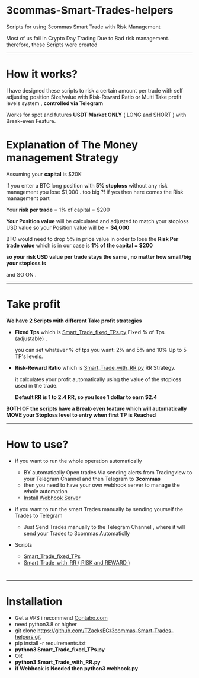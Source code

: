 # 3commas-Smart-Trades-helpers
Scripts for using 3commas Smart Trade with Risk Management

Most of us fail in Crypto Day Trading Due to Bad risk management. 
therefore, these Scripts were created 
******************
# How it works?
I have designed these scripts to risk a certain amount per trade with self adjusting position Size/value with 
Risk-Reward Ratio or Multi Take profit levels system , **controlled via Telegram** 


Works for spot and futures **USDT Market ONLY**  ( LONG and SHORT ) with Break-even Feature.


# Explanation of The Money management Strategy

Assuming your **capital** is $20K  

if you enter a BTC long position with **5% stoploss** without any risk management you lose $1,000 . too big ?! if yes then here comes the Risk management part

Your **risk per trade** = 1% of capital  = $200

**Your Position value** will be calculated and adjusted to match your stoploss USD value so your Position value will be  = **$4,000**

BTC would need to drop 5% in price value in order to lose the **Risk Per trade value** which is in our case is **1% of the capital = $200**

**so your risk USD value per trade stays the same , no matter how small/big your stoploss is**

and SO ON . 

*****************************

# Take profit

**We have 2 Scripts with different Take profit strategies**
* **Fixed Tps** which is [Smart_Trade_fixed_TPs.py](https://github.com/TZacksEG/3commas-Smart-Trades-helpers/wiki/Smart-Trade-with-Fixed-TP's-level) Fixed % of Tps (adjustable) .

  you can set whatever % of tps you want: 2% and 5% and 10% Up to 5 TP's levels. 


* **Risk-Reward Ratio** which is [Smart_Trade_with_RR.py](https://github.com/TZacksEG/3commas-Smart-Trades-helpers/blob/main/Smart_Trade_with_RR.py) RR Strategy. 

  it calculates your profit automatically using the value of the stoploss used in the trade.

  **Default RR is 1 to 2.4 RR, so you lose 1 dollar to earn $2.4**

**BOTH OF the scripts have a Break-even feature which will automatically MOVE your Stoploss level to entry when first TP is Reached**


**********************

# How to use?
* if you want to run the whole operation automatically 
  - BY automatically Open trades Via sending alerts from Tradingview 
  to your Telegram Channel and then Telegram to **3commas**
  - then you need to have your own webhook server to manage the whole automation 
  - [Install Webhook Server](https://github.com/TZacksEG/3commas-Smart-Trades-helpers/wiki/Personal-Webhook-Setup) 


* if you want to run the smart Trades manually by sending yourself the Trades to Telegram
  - Just Send Trades manually to the Telegram Channel , where it will send your Trades to 3commas Automaticlly 
    

* Scripts
  - [Smart_Trade_fixed_TPs](https://github.com/TZacksEG/3commas-Smart-Trades-helpers/wiki/Smart-Trade-with-Fixed-TP's-level)
  - [Smart_Trade_with_RR ( RISK and REWARD )](https://github.com/TZacksEG/3commas-Smart-Trades-helpers/wiki/Smart-Trades-with-RR-(-RISK-and-REWARD-))
  

# 

**********************
# 

# Installation

* Get a VPS i recommend  [Contabo.com](https://contabo.com/en/)
* need python3.8 or higher
* git clone https://github.com/TZacksEG/3commas-Smart-Trades-helpers.git
* pip install -r requirements.txt
* **python3 Smart_Trade_fixed_TPs.py** 
* OR
* **python3 Smart_Trade_with_RR.py**
* **if Webhook is Needed then python3 webhook.py**

